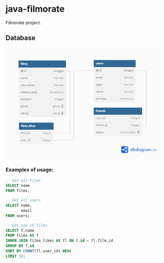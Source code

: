 # java-filmorate
Filmorate project.

## Database
![database diagram](/database_er.png)

### Examples of usage:

```sql
-- Get all films
SELECT name
FROM films;
```

```sql
-- Get all users
SELECT name,
       email
FROM users;
```

```sql
-- Get top 10 films.
SELECT f.name
FROM films AS f
INNER JOIN films_likes AS fl ON f.id = fl.film_id
GROUP BY f.id
SORT BY COUNT(fl.user_id) DESC
LIMIT 10;
```